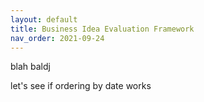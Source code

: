 ```yaml
---
layout: default
title: Business Idea Evaluation Framework
nav_order: 2021-09-24
---
```


blah baldj 

let's see if ordering by date works

